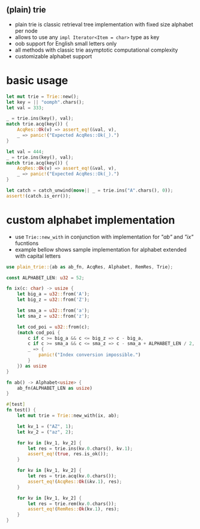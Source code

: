 ## (plain) trie

- plain trie is classic retrieval tree implementation with fixed size alphabet per node
- allows to use any `impl Iterator<Item = char>` type as key
- oob support for English small letters only
- all methods with classic trie asymptotic computational complexity
- customizable alphabet support

# basic usage

```rust
let mut trie = Trie::new();
let key = || "oomph".chars();
let val = 333;

_ = trie.ins(key(), val);
match trie.acq(key()) {
    AcqRes::Ok(v) => assert_eq!(&val, v),
    _ => panic!("Expected AcqRes::Ok(_).")
}

let val = 444;
_ = trie.ins(key(), val);
match trie.acq(key()) {
    AcqRes::Ok(v) => assert_eq!(&val, v),
    _ => panic!("Expected AcqRes::Ok(_).")
}

let catch = catch_unwind(move|| _ = trie.ins("A".chars(), 0));
assert!(catch.is_err());
```

# custom alphabet implementation

- use `Trie::new_with` in conjunction with implementation for _"ab"_ and _"ix"_ fucntions
- example bellow shows sample implementation for alphabet extended with capital letters


```rust
use plain_trie::{ab as ab_fn, AcqRes, Alphabet, RemRes, Trie};

const ALPHABET_LEN: u32 = 52;

fn ix(c: char) -> usize {
    let big_a = u32::from('A');
    let big_z = u32::from('Z');

    let sma_a = u32::from('a');
    let sma_z = u32::from('z');

    let cod_poi = u32::from(c);
    (match cod_poi {
        c if c >= big_a && c <= big_z => c - big_a,
        c if c >= sma_a && c <= sma_z => c - sma_a + ALPHABET_LEN / 2,
        _ => {
            panic!("Index conversion impossible.")
        }
    }) as usize
}

fn ab() -> Alphabet<usize> {
    ab_fn(ALPHABET_LEN as usize)
}

#[test]
fn test() {
    let mut trie = Trie::new_with(ix, ab);

    let kv_1 = ("AZ", 1);
    let kv_2 = ("az", 2);

    for kv in [kv_1, kv_2] {
        let res = trie.ins(kv.0.chars(), kv.1);
        assert_eq!(true, res.is_ok());
    }

    for kv in [kv_1, kv_2] {
        let res = trie.acq(kv.0.chars());
        assert_eq!(AcqRes::Ok(&kv.1), res);
    }

    for kv in [kv_1, kv_2] {
        let res = trie.rem(kv.0.chars());
        assert_eq!(RemRes::Ok(kv.1), res);
    }
}
```
